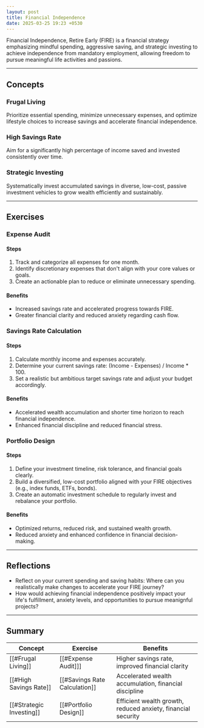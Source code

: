 ```yaml
---
layout: post
title: Financial Independence
date: 2025-03-25 19:23 +0530
---
```


Financial Independence, Retire Early (FIRE) is a financial strategy emphasizing mindful spending, aggressive saving, and strategic investing to achieve independence from mandatory employment, allowing freedom to pursue meaningful life activities and passions.

---

## Concepts

### Frugal Living

Prioritize essential spending, minimize unnecessary expenses, and optimize lifestyle choices to increase savings and accelerate financial independence.

### High Savings Rate

Aim for a significantly high percentage of income saved and invested consistently over time.

### Strategic Investing

Systematically invest accumulated savings in diverse, low-cost, passive investment vehicles to grow wealth efficiently and sustainably.

---

## Exercises

### Expense Audit

#### Steps

1. Track and categorize all expenses for one month.
2. Identify discretionary expenses that don't align with your core values or goals.
3. Create an actionable plan to reduce or eliminate unnecessary spending.

#### Benefits

- Increased savings rate and accelerated progress towards FIRE.
- Greater financial clarity and reduced anxiety regarding cash flow.

### Savings Rate Calculation

#### Steps

1. Calculate monthly income and expenses accurately.
2. Determine your current savings rate: (Income - Expenses) / Income \* 100.
3. Set a realistic but ambitious target savings rate and adjust your budget accordingly.

#### Benefits

- Accelerated wealth accumulation and shorter time horizon to reach financial independence.
- Enhanced financial discipline and reduced financial stress.

### Portfolio Design

#### Steps

1. Define your investment timeline, risk tolerance, and financial goals clearly.
2. Build a diversified, low-cost portfolio aligned with your FIRE objectives (e.g., index funds, ETFs, bonds).
3. Create an automatic investment schedule to regularly invest and rebalance your portfolio.

#### Benefits

- Optimized returns, reduced risk, and sustained wealth growth.
- Reduced anxiety and enhanced confidence in financial decision-making.

---

## Reflections

- Reflect on your current spending and saving habits: Where can you realistically make changes to accelerate your FIRE journey?
- How would achieving financial independence positively impact your life's fulfillment, anxiety levels, and opportunities to pursue meanignful projects?

---

## Summary

| Concept                  | Exercise                      | Benefits                                                     |
| ------------------------ | ----------------------------- | ------------------------------------------------------------ |
| [[#Frugal Living]]       | [[#Expense Audit]]]           | Higher savings rate, improved financial clarity              |
| [[#High Savings Rate]]   | [[#Savings Rate Calculation]] | Accelerated wealth accumulation, financial discipline        |
| [[#Strategic Investing]] | [[#Portfolio Design]]         | Efficient wealth growth, reduced anxiety, financial security |
